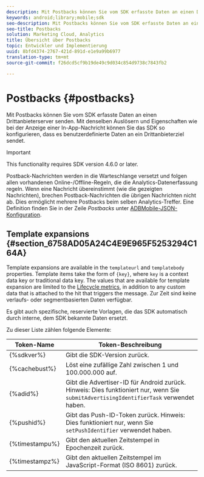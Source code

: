 ```yaml
---
description: Mit Postbacks können Sie vom SDK erfasste Daten an einen Drittanbieterserver senden. Mit denselben Auslösern und Eigenschaften wie bei der Anzeige einer In-App-Nachricht können Sie das SDK so konfigurieren, dass es benutzerdefinierte Daten an ein Drittanbieterziel sendet.
keywords: android;library;mobile;sdk
seo-description: Mit Postbacks können Sie vom SDK erfasste Daten an einen Drittanbieterserver senden. Mit denselben Auslösern und Eigenschaften wie bei der Anzeige einer In-App-Nachricht können Sie das SDK so konfigurieren, dass es benutzerdefinierte Daten an ein Drittanbieterziel sendet.
seo-title: Postbacks
solution: Marketing Cloud, Analytics
title: Übersicht über Postbacks
topic: Entwickler und Implementierung
uuid: 8bfd4374-2767-421d-891d-e1e9a99b6977
translation-type: tm+mt
source-git-commit: f26dcd5cf9b19de49c9d034c854d9738c7843fb2

---
```



# Postbacks {#postbacks}

Mit Postbacks können Sie vom SDK erfasste Daten an einen Drittanbieterserver senden. Mit denselben Auslösern und Eigenschaften wie bei der Anzeige einer In-App-Nachricht können Sie das SDK so konfigurieren, dass es benutzerdefinierte Daten an ein Drittanbieterziel sendet.

>[!IMPORTANT]
>
>This functionality requires SDK version 4.6.0 or later.

Postback-Nachrichten werden in die Warteschlange versetzt und folgen allen vorhandenen Online-/Offline-Regeln, die die Analytics-Datenerfassung regeln. Wenn eine Nachricht übereinstimmt (wie die gezeigten Nachrichten), brechen Postback-Nachrichten die übrigen Nachrichten nicht ab. Dies ermöglicht mehrere Postbacks beim selben Analytics-Treffer. Eine Definition finden Sie in der Zeile *Postbacks* unter [ADBMobile-JSON-Konfiguration](/help/android/configuration/json-config/json-config.md).

## Template expansions {#section_6758AD05A24C4E9E965F5253294C164A}

Template expansions are available in the `templateurl` and `templatebody` properties. Template items take the form of `{key}`, where `key` is a context data key or traditional data key. The values that are available for template expansion are limited to the [Lifecycle metrics](/help/android/metrics.md), in addition to any custom data that is attached to the hit that triggers the message. Zur Zeit sind keine verlaufs- oder segmentbasierten Daten verfügbar.

Es gibt auch spezifische, reservierte Vorlagen, die das SDK automatisch durch interne, dem SDK bekannte Daten ersetzt.

Zu dieser Liste zählen folgende Elemente:

| Token-Name | Token-Beschreibung |
|--- |--- |
| {%sdkver%} | Gibt die SDK-Version zurück. |
| {%cachebust%} | Löst eine zufällige Zahl zwischen 1 und 100.000.000 auf. |
| {%adid%} | Gibt die Advertiser-ID für Android zurück. Hinweis: Dies funktioniert nur, wenn Sie `submitAdvertisingIdentifierTask` verwendet haben. |
| {%pushid%} | Gibt das Push-ID-Token zurück. Hinweis: Dies funktioniert nur, wenn Sie `setPushIdentifier` verwendet haben. |
| {%timestampu%} | Gibt den aktuellen Zeitstempel in Epochenzeit zurück. |
| {%timestampz%} | Gibt den aktuellen Zeitstempel im JavaScript-Format (ISO 8601) zurück. |